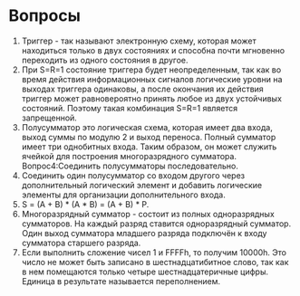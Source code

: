 # Вопросы
1. Триггер - так называют электронную схему, которая может находиться только в двух состояниях и способна почти мгновенно переходить из одного состояния в другое.
2. При S=R=1 состояние триггера будет неопределенным, так как во время действия информационных сигналов логические уровни на выходах триггера одинаковы, а после окончания их действия триггер может равновероятно принять любое из двух устойчивых состояний. Поэтому такая комбинация S=R=1 является запрещенной.
3. Полусумматор это логическая схема, которая имеет два входа, выход суммы по модулю 2 и выход переноса. Полный сумматор имеет три однобитных входа. Таким образом, он может служить ячейкой для построения многоразрядного сумматора. Вопрос4:Соединить полусумматоры последовательно.
4. Соединить один полусумматор со входом другого через дополнительный логический элемент и добавить логические элементы для организации дополнительного входа.
5. S = (A + B) * (A * B) = (A + B) * P.
6. Многоразрядный сумматор - состоит из полных одноразрядных сумматоров. На каждый разряд ставится одноразрядный сумматор. Один выход сумматора младшего разряда подключён к входу сумматора старшего разряда.
7. Если выполнить сложение чисел 1 и FFFFh, то получим 10000h. Это число не может быть записано в шестнадцатибитное слово, так как в нем помещаются только четыре шестнадцатеричные цифры. Единица в результате называется переполнением.


   
